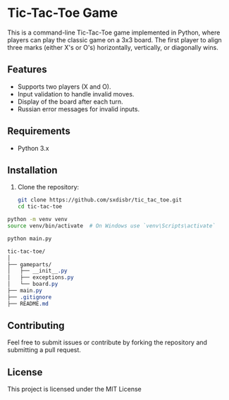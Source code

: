 # Tic-Tac-Toe Game

This is a command-line Tic-Tac-Toe game implemented in Python, where players can play the classic game on a 3x3 board. The first player to align three marks (either X's or O's) horizontally, vertically, or diagonally wins.

## Features

- Supports two players (X and O).
- Input validation to handle invalid moves.
- Display of the board after each turn.
- Russian error messages for invalid inputs.

## Requirements

- Python 3.x

## Installation

1. Clone the repository:

   ```bash
   git clone https://github.com/sxdisbr/tic_tac_toe.git
   cd tic-tac-toe
   ```

```bash
python -m venv venv
source venv/bin/activate  # On Windows use `venv\Scripts\activate`
```

```bash
python main.py
```

```css
tic-tac-toe/
│
├── gameparts/
│   ├── __init__.py
│   ├── exceptions.py
│   └── board.py
├── main.py
├── .gitignore
├── README.md
```

## Contributing

Feel free to submit issues or contribute by forking the repository and submitting a pull request.

## License

This project is licensed under the MIT License
